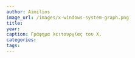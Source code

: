 ```yaml
---
author: Aimilios
image_url: /images/x-windows-system-graph.png
title:
year:
caption: Γράφημα λειτουργίας του X.
categories:
tags:
---
```

